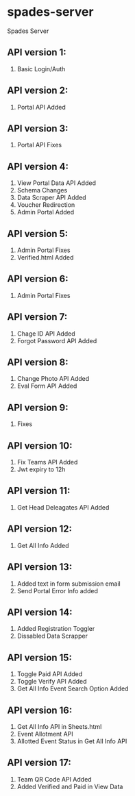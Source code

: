 # spades-server
Spades Server

## API version 1:
1. Basic Login/Auth

## API version 2:
1. Portal API Added

## API version 3:
1. Portal API Fixes

## API version 4:
1. View Portal Data API Added
2. Schema Changes
3. Data Scraper API Added
4. Voucher Redirection
5. Admin Portal Added

## API version 5:
1. Admin Portal Fixes
2. Verified.html Added

## API version 6:
1. Admin Portal Fixes

## API version 7:
1. Chage ID API Added
2. Forgot Password API Added

## API version 8:
1. Change Photo API Added
2. Eval Form API Added

## API version 9:
1. Fixes

## API version 10:
1. Fix Teams API Added
2. Jwt expiry to 12h

## API version 11:
1. Get Head Deleagates API Added

## API version 12:
1. Get All Info Added

## API version 13:
1. Added text in form submission email
2. Send Portal Error Info added

## API version 14:
1. Added Registration Toggler
2. Dissabled Data Scrapper

## API version 15:
1. Toggle Paid API Added
2. Toggle Verify API Added
3. Get All Info Event Search Option Added

## API version 16:
1. Get All Info API in Sheets.html
2. Event Allotment API
3. Allotted Event Status in Get All Info API

## API version 17:
1. Team QR Code API Added
2. Added Verified and Paid in View Data